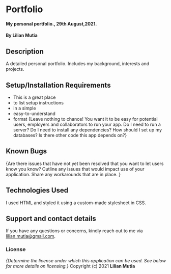 # Portfolio
#### My personal portfolio., 29th August,2021.
#### By **Lilian Mutia**
## Description
A detailed personal portfolio. Includes my background, interests and projects.
## Setup/Installation Requirements
* This is a great place
* to list setup instructions
* in a simple
* easy-to-understand
* format
{Leave nothing to chance! You want it to be easy for potential users, employers and collaborators to run your app. Do I need to run a server? Do I need to install any dependencies? How should I set up my databases? Is there other code this app depends on?}
## Known Bugs
{Are there issues that have not yet been resolved that you want to let users know you know? Outline any issues that would impact use of your application. Share any workarounds that are in place. }
## Technologies Used
I used HTML and styled it using a custom-made stylesheet in CSS.
## Support and contact details
If you have any questions or concerns, kindly reach out to me via lilian.mutia@gmail.com.
### License
*{Determine the license under which this application can be used.  See below for more details on licensing.}*
Copyright (c) 2021 **Lilian Mutia**
  
